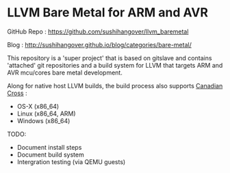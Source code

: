 LLVM Bare Metal for ARM and AVR
=================
GitHub Repo : https://github.com/sushihangover/llvm_baremetal

Blog : http://sushihangover.github.io/blog/categories/bare-metal/

This repository is a 'super project' that is based on gitslave and contains 'attached' git repositories and a build system for LLVM that targets ARM and AVR mcu/cores bare metal development.

Along for native host LLVM builds, the build process also supports [Canadian Cross](http://en.wikipedia.org/wiki/Canadian_cross#Canadian_Cross) :
* OS-X (x86_64)
* Linux (x86_64, ARM)
* Windows (x86_64)

TODO:
* Document install steps
* Document build system
* Intergration testing (via QEMU guests)

